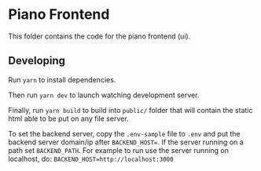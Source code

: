 # Piano Frontend

This folder contains the code for the piano frontend (ui).

## Developing

Run `yarn` to install dependencies.

Then run `yarn dev` to launch watching development server.

Finally, run `yarn build` to build into `public/` folder that will contain the
static html able to be put on any file server.

To set the backend server, copy the `.env-sample` file to `.env` and put the
backend server domain/ip after `BACKEND_HOST=`. If the server running
on a path set `BACKEND_PATH`. For example to run use the server running on
localhost, do: `BACKEND_HOST=http://localhost:3000`
